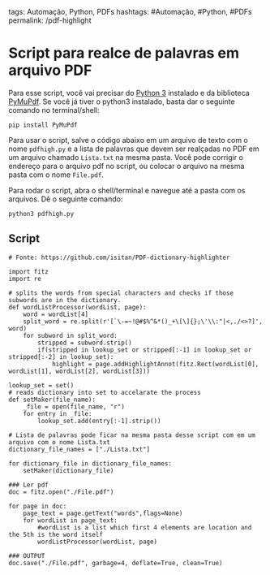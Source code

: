 tags: Automação, Python, PDFs
hashtags: #Automação, #Python, #PDFs
permalink: /pdf-highlight


# Script para realce de palavras em arquivo PDF
<script src="prism.js"></script>

Para esse script, você vai precisar do [Python 3](https://www.python.org/downloads/) instalado e da biblioteca [PyMuPdf](https://pypi.org/project/PyMuPDF/). Se você já tiver o python3 instalado, basta dar o seguinte comando no terminal/shell:


```language-bash
pip install PyMuPdf
```

Para usar o script, salve o código abaixo em um arquivo de texto com o nome `pdfhigh.py` e a lista de palavras que devem ser realçadas no PDF em um arquivo chamado `Lista.txt` na mesma pasta. Você pode corrigir o endereço para o arquivo pdf no script, ou colocar o arquivo na mesma pasta com o nome `File.pdf`.

Para rodar o script, abra o shell/terminal e navegue até a pasta com os arquivos. Dê o seguinte comando:

```language-bash
python3 pdfhigh.py
```

## Script

```language-python
# Fonte: https://github.com/isitan/PDF-dictionary-highlighter

import fitz
import re

# splits the words from special characters and checks if those subwords are in the dictionary.
def wordListProcessor(wordList, page):
    word = wordList[4]
    split_word = re.split(r'[`\-=~!@#$%^&*()_+\[\]{};\'\\:"|<,./<>?]', word)
    for subword in split_word:
        stripped = subword.strip()
        if(stripped in lookup_set or stripped[:-1] in lookup_set or stripped[:-2] in lookup_set):
            highlight = page.addHighlightAnnot(fitz.Rect(wordList[0], wordList[1], wordList[2], wordList[3]))

lookup_set = set()
# reads dictionary into set to accelarate the process
def setMaker(file_name):
    _file = open(file_name, "r")
    for entry in _file:
        lookup_set.add(entry[:-1].strip())

# Lista de palavras pode ficar na mesma pasta desse script com em um arquivo com o nome Lista.txt
dictionary_file_names = ["./Lista.txt"]

for dictionary_file in dictionary_file_names:
    setMaker(dictionary_file)

### Ler pdf
doc = fitz.open("./File.pdf")

for page in doc:
    page_text = page.getText("words",flags=None)
    for wordList in page_text:
        #wordList is a list which first 4 elements are location and the 5th is the word itself
        wordListProcessor(wordList, page)

### OUTPUT
doc.save("./File.pdf", garbage=4, deflate=True, clean=True)
```
